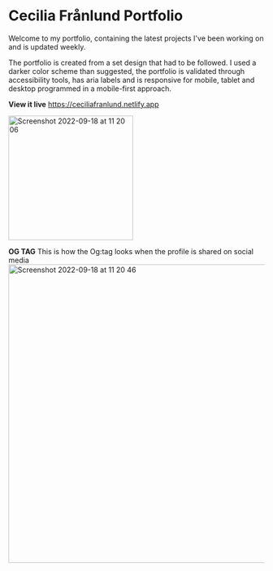 # Cecilia Frånlund Portfolio
Welcome to my portfolio, containing the latest projects I've been working on
and is updated weekly. 

The portfolio is created from a set design that had to be followed. I used
a darker color scheme than suggested, the portfolio is validated through
accessibility tools, has aria labels and is responsive for mobile, tablet and desktop 
programmed in a mobile-first approach.

**View it live**
https://ceciliafranlund.netlify.app


<img width="245" alt="Screenshot 2022-09-18 at 11 20 06" src="https://user-images.githubusercontent.com/105229808/190895431-964843ec-439e-4d1e-9794-2a3fb0cc6ef4.png">

**OG TAG**
This is how the Og:tag looks when the profile is shared on social media 
<img width="588" alt="Screenshot 2022-09-18 at 11 20 46" src="https://user-images.githubusercontent.com/105229808/190895435-3bd46e36-e333-467f-b11a-058d2529f4dd.png">
